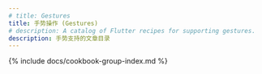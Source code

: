 ```yaml
---
# title: Gestures
title: 手势操作 (Gestures)
# description: A catalog of Flutter recipes for supporting gestures.
description: 手势支持的文章目录
---
```


{% include docs/cookbook-group-index.md %}
